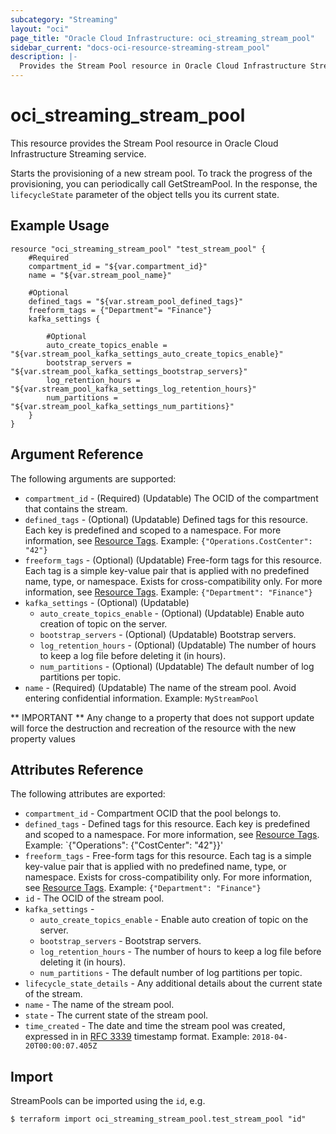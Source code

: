 ```yaml
---
subcategory: "Streaming"
layout: "oci"
page_title: "Oracle Cloud Infrastructure: oci_streaming_stream_pool"
sidebar_current: "docs-oci-resource-streaming-stream_pool"
description: |-
  Provides the Stream Pool resource in Oracle Cloud Infrastructure Streaming service
---
```


# oci_streaming_stream_pool
This resource provides the Stream Pool resource in Oracle Cloud Infrastructure Streaming service.

Starts the provisioning of a new stream pool.
To track the progress of the provisioning, you can periodically call GetStreamPool.
In the response, the `lifecycleState` parameter of the object tells you its current state.


## Example Usage

```hcl
resource "oci_streaming_stream_pool" "test_stream_pool" {
	#Required
	compartment_id = "${var.compartment_id}"
	name = "${var.stream_pool_name}"

	#Optional
	defined_tags = "${var.stream_pool_defined_tags}"
	freeform_tags = {"Department"= "Finance"}
	kafka_settings {

		#Optional
		auto_create_topics_enable = "${var.stream_pool_kafka_settings_auto_create_topics_enable}"
		bootstrap_servers = "${var.stream_pool_kafka_settings_bootstrap_servers}"
		log_retention_hours = "${var.stream_pool_kafka_settings_log_retention_hours}"
		num_partitions = "${var.stream_pool_kafka_settings_num_partitions}"
	}
}
```

## Argument Reference

The following arguments are supported:

* `compartment_id` - (Required) (Updatable) The OCID of the compartment that contains the stream.
* `defined_tags` - (Optional) (Updatable) Defined tags for this resource. Each key is predefined and scoped to a namespace. For more information, see [Resource Tags](https://docs.cloud.oracle.com/iaas/Content/General/Concepts/resourcetags.htm).  Example: `{"Operations.CostCenter": "42"}` 
* `freeform_tags` - (Optional) (Updatable) Free-form tags for this resource. Each tag is a simple key-value pair that is applied with no predefined name, type, or namespace. Exists for cross-compatibility only. For more information, see [Resource Tags](https://docs.cloud.oracle.com/iaas/Content/General/Concepts/resourcetags.htm).  Example: `{"Department": "Finance"}` 
* `kafka_settings` - (Optional) (Updatable) 
	* `auto_create_topics_enable` - (Optional) (Updatable) Enable auto creation of topic on the server.
	* `bootstrap_servers` - (Optional) (Updatable) Bootstrap servers.
	* `log_retention_hours` - (Optional) (Updatable) The number of hours to keep a log file before deleting it (in hours).
	* `num_partitions` - (Optional) (Updatable) The default number of log partitions per topic.
* `name` - (Required) (Updatable) The name of the stream pool. Avoid entering confidential information.  Example: `MyStreamPool` 


** IMPORTANT **
Any change to a property that does not support update will force the destruction and recreation of the resource with the new property values

## Attributes Reference

The following attributes are exported:

* `compartment_id` - Compartment OCID that the pool belongs to.
* `defined_tags` - Defined tags for this resource. Each key is predefined and scoped to a namespace. For more information, see [Resource Tags](https://docs.cloud.oracle.com/iaas/Content/General/Concepts/resourcetags.htm).  Example: `{"Operations": {"CostCenter": "42"}}' 
* `freeform_tags` - Free-form tags for this resource. Each tag is a simple key-value pair that is applied with no predefined name, type, or namespace. Exists for cross-compatibility only. For more information, see [Resource Tags](https://docs.cloud.oracle.com/iaas/Content/General/Concepts/resourcetags.htm).  Example: `{"Department": "Finance"}` 
* `id` - The OCID of the stream pool.
* `kafka_settings` - 
	* `auto_create_topics_enable` - Enable auto creation of topic on the server.
	* `bootstrap_servers` - Bootstrap servers.
	* `log_retention_hours` - The number of hours to keep a log file before deleting it (in hours).
	* `num_partitions` - The default number of log partitions per topic.
* `lifecycle_state_details` - Any additional details about the current state of the stream.
* `name` - The name of the stream pool.
* `state` - The current state of the stream pool.
* `time_created` - The date and time the stream pool was created, expressed in in [RFC 3339](https://tools.ietf.org/rfc/rfc3339) timestamp format.  Example: `2018-04-20T00:00:07.405Z` 

## Import

StreamPools can be imported using the `id`, e.g.

```
$ terraform import oci_streaming_stream_pool.test_stream_pool "id"
```

